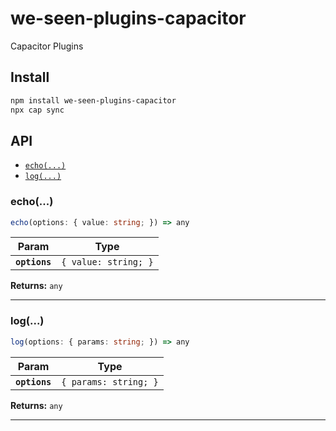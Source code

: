 # we-seen-plugins-capacitor

Capacitor Plugins

## Install

```bash
npm install we-seen-plugins-capacitor
npx cap sync
```

## API

<docgen-index>

* [`echo(...)`](#echo)
* [`log(...)`](#log)

</docgen-index>

<docgen-api>
<!--Update the source file JSDoc comments and rerun docgen to update the docs below-->

### echo(...)

```typescript
echo(options: { value: string; }) => any
```

| Param         | Type                            |
| ------------- | ------------------------------- |
| **`options`** | <code>{ value: string; }</code> |

**Returns:** <code>any</code>

--------------------


### log(...)

```typescript
log(options: { params: string; }) => any
```

| Param         | Type                             |
| ------------- | -------------------------------- |
| **`options`** | <code>{ params: string; }</code> |

**Returns:** <code>any</code>

--------------------

</docgen-api>
